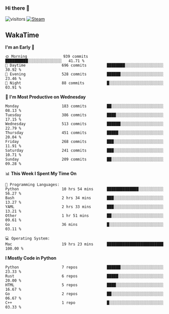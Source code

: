 ### Hi there 👋

![visitors](https://visitor-badge.glitch.me/badge?page_id=zhourunlai)
[![Steam](https://img.shields.io/badge/dynamic/json?url=https%3A%2F%2Fapi.swo.moe%2Fstats%2Fsteamgames%2F76561198285156854&query=count&color=0b1a37&label=Steam&labelColor=134375&logo=steam&suffix=+games&cacheSeconds=3600)](http://steamcommunity.com/profiles/76561198285156854)

## WakaTime
<!--START_SECTION:waka-->
**I'm an Early 🐤** 

```text
🌞 Morning                939 commits         ██████████░░░░░░░░░░░░░░░   41.71 % 
🌆 Daytime                696 commits         ████████░░░░░░░░░░░░░░░░░   30.92 % 
🌃 Evening                528 commits         ██████░░░░░░░░░░░░░░░░░░░   23.46 % 
🌙 Night                  88 commits          █░░░░░░░░░░░░░░░░░░░░░░░░   03.91 % 
```
📅 **I'm Most Productive on Wednesday** 

```text
Monday                   183 commits         ██░░░░░░░░░░░░░░░░░░░░░░░   08.13 % 
Tuesday                  386 commits         ████░░░░░░░░░░░░░░░░░░░░░   17.15 % 
Wednesday                513 commits         ██████░░░░░░░░░░░░░░░░░░░   22.79 % 
Thursday                 451 commits         █████░░░░░░░░░░░░░░░░░░░░   20.04 % 
Friday                   268 commits         ███░░░░░░░░░░░░░░░░░░░░░░   11.91 % 
Saturday                 241 commits         ███░░░░░░░░░░░░░░░░░░░░░░   10.71 % 
Sunday                   209 commits         ██░░░░░░░░░░░░░░░░░░░░░░░   09.28 % 
```


📊 **This Week I Spent My Time On** 

```text
💬 Programming Languages: 
Python                   10 hrs 54 mins      ██████████████░░░░░░░░░░░   56.27 % 
Bash                     2 hrs 34 mins       ███░░░░░░░░░░░░░░░░░░░░░░   13.27 % 
YAML                     2 hrs 33 mins       ███░░░░░░░░░░░░░░░░░░░░░░   13.21 % 
Other                    1 hr 51 mins        ██░░░░░░░░░░░░░░░░░░░░░░░   09.61 % 
Go                       36 mins             █░░░░░░░░░░░░░░░░░░░░░░░░   03.11 % 

💻 Operating System: 
Mac                      19 hrs 23 mins      █████████████████████████   100.00 % 
```

**I Mostly Code in Python** 

```text
Python                   7 repos             ██████░░░░░░░░░░░░░░░░░░░   23.33 % 
Rust                     6 repos             █████░░░░░░░░░░░░░░░░░░░░   20.00 % 
HTML                     5 repos             ████░░░░░░░░░░░░░░░░░░░░░   16.67 % 
Go                       2 repos             ██░░░░░░░░░░░░░░░░░░░░░░░   06.67 % 
C++                      1 repo              █░░░░░░░░░░░░░░░░░░░░░░░░   03.33 % 
```




<!--END_SECTION:waka-->
